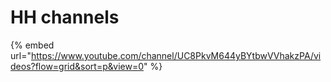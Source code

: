 # HH channels

{% embed url="https://www.youtube.com/channel/UC8PkvM644yBYtbwVVhakzPA/videos?flow=grid&sort=p&view=0" %}
